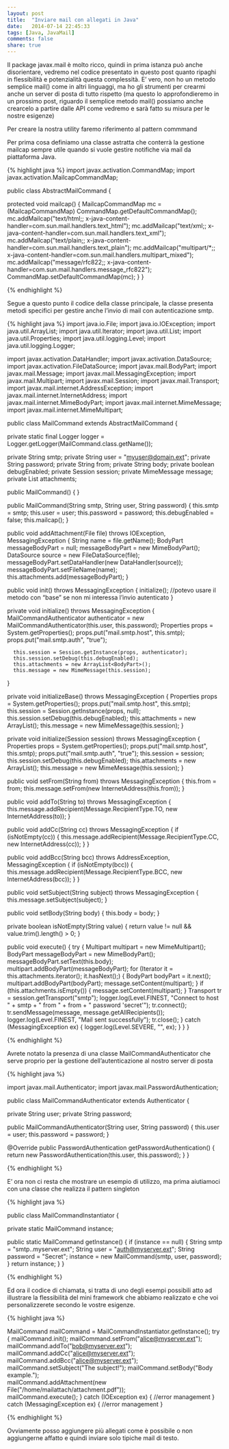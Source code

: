 ```yaml
---
layout: post
title:  "﻿Inviare mail con allegati in Java"
date:   2014-07-14 22:45:33
tags: [Java, JavaMail]
comments: false
share: true
---
```


Il package javax.mail è molto ricco, quindi in prima istanza può anche disorientare, vedremo nel codice presentato in questo post quanto ripaghi in flessibilità e potenzialità questa complessità. E’ vero, non ho un metodo semplice mail() come in altri linguaggi,  ma ho gli strumenti per crearmi anche un server di posta di tutto rispetto (ma questo lo approfondieremo in un prossimo post, riguardo il semplice metodo mail() possiamo anche crearcelo a partire dalle API come vedremo e sarà fatto su misura per le nostre esigenze)


Per creare la nostra utility faremo riferimento al pattern commmand


Per prima cosa definiamo una classe astratta che conterrà la gestione mailcap sempre utile quando si vuole gestire notifiche via mail da piattaforma Java.

{% highlight java %}
import javax.activation.CommandMap;
import javax.activation.MailcapCommandMap;


public class AbstractMailCommand {


   protected void mailcap() {
      MailcapCommandMap mc = (MailcapCommandMap) CommandMap.getDefaultCommandMap();
      mc.addMailcap("text/html;; x-java-content-handler=com.sun.mail.handlers.text_html");
      mc.addMailcap("text/xml;; x-java-content-handler=com.sun.mail.handlers.text_xml");
      mc.addMailcap("text/plain;; x-java-content-handler=com.sun.mail.handlers.text_plain");
      mc.addMailcap("multipart/*;; x-java-content-handler=com.sun.mail.handlers.multipart_mixed");
      mc.addMailcap("message/rfc822;; x-java-content-handler=com.sun.mail.handlers.message_rfc822");
      CommandMap.setDefaultCommandMap(mc);
   }
}

{% endhighlight %}

Segue a questo punto il codice della classe principale, la classe presenta metodi specifici per gestire anche l’invio di mail con autenticazione smtp.

{% highlight java %}
import java.io.File;
import java.io.IOException;
import java.util.ArrayList;
import java.util.Iterator;
import java.util.List;
import java.util.Properties;
import java.util.logging.Level;
import java.util.logging.Logger;


import javax.activation.DataHandler;
import javax.activation.DataSource;
import javax.activation.FileDataSource;
import javax.mail.BodyPart;
import javax.mail.Message;
import javax.mail.MessagingException;
import javax.mail.Multipart;
import javax.mail.Session;
import javax.mail.Transport;
import javax.mail.internet.AddressException;
import javax.mail.internet.InternetAddress;
import javax.mail.internet.MimeBodyPart;
import javax.mail.internet.MimeMessage;
import javax.mail.internet.MimeMultipart;

public class MailCommand extends AbstractMailCommand {

   private static final Logger logger = Logger.getLogger(MailCommand.class.getName());

   private String smtp;
   private String user = "myuser@domain.ext";
   private String password;
   private String from;
   private String body;
   private boolean debugEnabled;
   private Session session;
   private MimeMessage message;
   private List<BodyPart> attachments;


   public MailCommand() {
   }


   public MailCommand(String smtp, String user, String password) {
      this.smtp = smtp;
      this.user = user;
      this.password = password;
      this.debugEnabled = false;
      this.mailcap();
   }


   public void addAttachment(File file) throws IOException, MessagingException {
      String name = file.getName();
      BodyPart messageBodyPart = null;
      messageBodyPart = new MimeBodyPart();
      DataSource source = new FileDataSource(file);
      messageBodyPart.setDataHandler(new DataHandler(source));
      messageBodyPart.setFileName(name);
      this.attachments.add(messageBodyPart);
   }




   public void init() throws MessagingException {
      initialize(); //potevo usare il metodo con “base” se non mi interessa l’invio autenticato
   }


   private void initialize() throws MessagingException {
      MailCommandAuthenticator authenticator = new MailCommandAuthenticator(this.user, this.password);
      Properties props = System.getProperties();
      props.put("mail.smtp.host", this.smtp);
      props.put("mail.smtp.auth", "true");


      this.session = Session.getInstance(props, authenticator);
      this.session.setDebug(this.debugEnabled);
      this.attachments = new ArrayList<BodyPart>();
      this.message = new MimeMessage(this.session);
   }


   private void initializeBase() throws MessagingException {
      Properties props = System.getProperties();
      props.put("mail.smtp.host", this.smtp);
      this.session = Session.getInstance(props, null);
      this.session.setDebug(this.debugEnabled);
      this.attachments = new ArrayList<BodyPart>();
      this.message = new MimeMessage(this.session);
   }


   private void initialize(Session session) throws MessagingException {
      Properties props = System.getProperties();
      props.put("mail.smtp.host", this.smtp);
      props.put("mail.smtp.auth", "true");
      this.session = session;
      this.session.setDebug(this.debugEnabled);
      this.attachments = new ArrayList<BodyPart>();
      this.message = new MimeMessage(this.session);
   }


   public void setFrom(String from) throws MessagingException {
      this.from = from;
      this.message.setFrom(new InternetAddress(this.from));
   }


   public void addTo(String to) throws MessagingException {
      this.message.addRecipient(Message.RecipientType.TO, new InternetAddress(to));
   }


   public void addCc(String cc) throws MessagingException {
      if (isNotEmpty(cc)) {
         this.message.addRecipient(Message.RecipientType.CC, new InternetAddress(cc));
      }
   }


   public void addBcc(String bcc) throws AddressException, MessagingException {
      if (isNotEmpty(bcc)) {
         this.message.addRecipient(Message.RecipientType.BCC, new InternetAddress(bcc));
      }
   }


   public void setSubject(String subject) throws MessagingException {
      this.message.setSubject(subject);
   }


   public void setBody(String body) {
      this.body = body;
   }


   private boolean isNotEmpty(String value) {
      return value != null && value.trim().length() > 0;
   }


   public void execute() {
      try {
         Multipart multipart = new MimeMultipart();
         BodyPart messageBodyPart = new MimeBodyPart();
         messageBodyPart.setText(this.body);
         multipart.addBodyPart(messageBodyPart);
         for (Iterator<BodyPart> it = this.attachments.iterator(); it.hasNext();) {
            BodyPart bodyPart = it.next();
            multipart.addBodyPart(bodyPart);
            message.setContent(multipart);
         }
         if (this.attachments.isEmpty()) {
            message.setContent(multipart);
         }
         Transport tr = session.getTransport("smtp");
         logger.log(Level.FINEST, "Connect to host " + smtp + " from " + from + " password 'secret'");
         tr.connect();
         tr.sendMessage(message, message.getAllRecipients());
         logger.log(Level.FINEST, "Mail sent successfully");
         tr.close();
      } catch (MessagingException ex) {
         logger.log(Level.SEVERE, "", ex);
      }
   }
}

{% endhighlight %}



Avrete notato la presenza di una classe MailCommandAuthenticator che serve proprio per la gestione dell’autenticazione al nostro server di posta




{% highlight java %}

import javax.mail.Authenticator;
import javax.mail.PasswordAuthentication;


public class MailCommandAuthenticator extends Authenticator {


   private String user;
   private String password;


   public MailCommandAuthenticator(String user, String password) {
      this.user = user;
      this.password = password;
   }


   @Override
   public PasswordAuthentication getPasswordAuthentication() {
      return new PasswordAuthentication(this.user, this.password);
   }
}

{% endhighlight %}


E’ ora non ci resta che mostrare un esempio di utilizzo, ma prima aiutiamoci con una classe che realizza il pattern singleton 



{% highlight java %}

public class MailCommandInstantiator {


   private static MailCommand instance;


   public static MailCommand getInstance() {
      if (instance == null) {
         String smtp = "smtp..myserver.ext";
         String user = "auth@myserver.ext";
         String password = "Secret";
         instance = new MailCommand(smtp, user, password);
      }
      return instance;
   }
}

{% endhighlight %}


Ed ora il codice di chiamata, si tratta di uno degli esempi possibili atto ad illustrare la flessibilità del mini framework che abbiamo realizzato e che voi personalizzerete secondo le vostre esigenze.


{% highlight java %}

MailCommand mailCommand = MailCommandInstantiator.getInstance();
try {
         mailCommand.init();
         mailCommand.setFrom("alice@myserver.ext");
         mailCommand.addTo("bob@myserver.ext");
         mailCommand.addCc("alice@myserver.ext");
         mailCommand.addBcc("alice@myserver.ext");
         mailCommand.setSubject("The subject!");
         mailCommand.setBody("Body example.");        
         mailCommand.addAttachment(new File("/home/mailattach/attachment.pdf"));        
         mailCommand.execute();
} catch (IOException ex) {
        //error management
} catch (MessagingException ex) {
           //error management
}

{% endhighlight %}

Ovviamente posso aggiungere più allegati come è possibile o non aggiungerne affatto e quindi inviare solo tipiche mail di testo.
